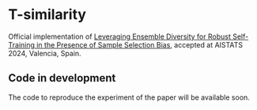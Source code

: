 # T-similarity
Official implementation of [Leveraging Ensemble Diversity for Robust Self-Training in the Presence of Sample Selection Bias](https://arxiv.org/abs/2310.14814), accepted at AISTATS 2024, Valencia, Spain.

## Code in development
The code to reproduce the experiment of the paper will be available soon. 
